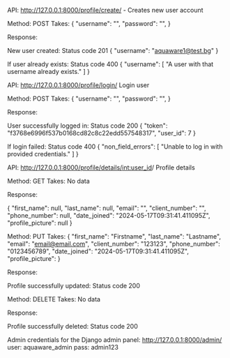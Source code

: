 API: http://127.0.0.1:8000/profile/create/ - Creates new user account

Method: POST
Takes: 
{
    "username": "<email or username>",
    "password": "<password>",
}

Response:

New user created: Status code 201
{
    "username": "aquaware1@test.bg"
}


If user already exists: Status code 400
{
    "username": [
        "A user with that username already exists."
    ]
}


API: http://127.0.0.1:8000/profile/login/ Login user

Method: POST
Takes: 
{
    "username": "<email or username>",
    "password": "<password>",
}


Response:

User successfully logged in: Status code 200
{
    "token": "f3768e6996f537b0168cd82c8c22edd557548317",
    "user_id": 7
}

If login failed: Status code 400
{
    "non_field_errors": [
        "Unable to log in with provided credentials."
    ]
}


API: http://127.0.0.1:8000/profile/details/<int:user_id>/ Profile details

Method: GET
Takes: 
No data

Response:

{
    "first_name": null,
    "last_name": null,
    "email": "",
    "client_number": "",
    "phone_number": null,
    "date_joined": "2024-05-17T09:31:41.411095Z",
    "profile_picture": null
}

Method: PUT
Takes: 
{
    "first_name": "Firstname",
    "last_name": "Lastname",
    "email": "email@email.com",
    "client_number": "123123",
    "phone_number": "0123456789",
    "date_joined": "2024-05-17T09:31:41.411095Z",
    "profile_picture": <file upload>
}


Response:

Profile successfully updated: Status code 200


Method: DELETE
Takes: 
No data


Response:

Profile successfully deleted: Status code 200



Admin credentials for the Django admin panel: http://127.0.0.1:8000/admin/
user: aquaware_admin
pass: admin123